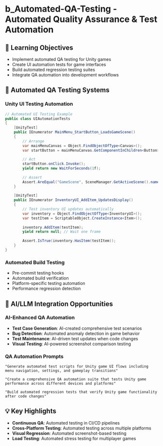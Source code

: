 # b_Automated-QA-Testing - Automated Quality Assurance & Test Automation

## 🎯 Learning Objectives
- Implement automated QA testing for Unity games
- Create UI automation tests for game interfaces
- Build automated regression testing suites
- Integrate QA automation into development workflows

## 🔧 Automated QA Testing Systems

### Unity UI Testing Automation
```csharp
// Automated UI Testing Example
public class UIAutomationTests
{
    [UnityTest]
    public IEnumerator MainMenu_StartButton_LoadsGameScene()
    {
        // Arrange
        var mainMenuCanvas = Object.FindObjectOfType<Canvas>();
        var startButton = mainMenuCanvas.GetComponentInChildren<Button>();
        
        // Act
        startButton.onClick.Invoke();
        yield return new WaitForSeconds(1f);
        
        // Assert
        Assert.AreEqual("GameScene", SceneManager.GetActiveScene().name);
    }
    
    [UnityTest] 
    public IEnumerator InventoryUI_AddItem_UpdatesDisplay()
    {
        // Test inventory UI updates automatically
        var inventory = Object.FindObjectOfType<InventoryUI>();
        var testItem = ScriptableObject.CreateInstance<Item>();
        
        inventory.AddItem(testItem);
        yield return null; // Wait one frame
        
        Assert.IsTrue(inventory.HasItem(testItem));
    }
}
```

### Automated Build Testing
- Pre-commit testing hooks
- Automated build verification
- Platform-specific testing automation
- Performance regression detection

## 🚀 AI/LLM Integration Opportunities

### AI-Enhanced QA Automation
- **Test Case Generation**: AI-created comprehensive test scenarios
- **Bug Detection**: Automated anomaly detection in game behavior
- **Test Maintenance**: AI-driven test updates when code changes
- **Visual Testing**: AI-powered screenshot comparison testing

### QA Automation Prompts
```
"Generate automated test scripts for Unity game UI flows including menu navigation, settings, and gameplay transitions"

"Create a comprehensive QA automation suite that tests Unity game performance across different devices and platforms"

"Build automated regression tests that verify Unity game functionality after code changes"
```

## 💡 Key Highlights
- **Continuous QA**: Automated testing in CI/CD pipelines
- **Cross-Platform Testing**: Automated testing across multiple platforms
- **Visual Regression**: Automated screenshot-based testing
- **Load Testing**: Automated stress testing for multiplayer games